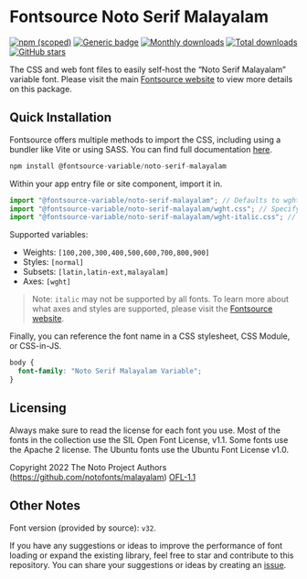 # Fontsource Noto Serif Malayalam

[![npm (scoped)](https://img.shields.io/npm/v/@fontsource-variable/noto-serif-malayalam?color=brightgreen)](https://www.npmjs.com/package/@fontsource-variable/noto-serif-malayalam) [![Generic badge](https://img.shields.io/badge/fontsource-passing-brightgreen)](https://github.com/fontsource/fontsource) [![Monthly downloads](https://badgen.net/npm/dm/@fontsource-variable/noto-serif-malayalam)](https://github.com/fontsource/fontsource) [![Total downloads](https://badgen.net/npm/dt/@fontsource-variable/noto-serif-malayalam)](https://github.com/fontsource/fontsource) [![GitHub stars](https://img.shields.io/github/stars/fontsource/fontsource.svg?style=social&label=Star)](https://github.com/fontsource/fontsource/stargazers)

The CSS and web font files to easily self-host the “Noto Serif Malayalam” variable font. Please visit the main [Fontsource website](https://fontsource.org/fonts/noto-serif-malayalam) to view more details on this package.

## Quick Installation

Fontsource offers multiple methods to import the CSS, including using a bundler like Vite or using SASS. You can find full documentation [here](https://fontsource.org/docs/getting-started/introduction).

```javascript
npm install @fontsource-variable/noto-serif-malayalam
```

Within your app entry file or site component, import it in.

```javascript
import "@fontsource-variable/noto-serif-malayalam"; // Defaults to wght axis
import "@fontsource-variable/noto-serif-malayalam/wght.css"; // Specify axis
import "@fontsource-variable/noto-serif-malayalam/wght-italic.css"; // Specify axis and style
```

Supported variables:
- Weights: `[100,200,300,400,500,600,700,800,900]`
- Styles: `[normal]`
- Subsets: `[latin,latin-ext,malayalam]`
- Axes: `[wght]`

> Note: `italic` may not be supported by all fonts. To learn more about what axes and styles are supported, please visit the [Fontsource website](https://fontsource.org/fonts/noto-serif-malayalam).

Finally, you can reference the font name in a CSS stylesheet, CSS Module, or CSS-in-JS.

```css
body {
  font-family: "Noto Serif Malayalam Variable";
}
```

## Licensing
Always make sure to read the license for each font you use. Most of the fonts in the collection use the SIL Open Font License, v1.1. Some fonts use the Apache 2 license. The Ubuntu fonts use the Ubuntu Font License v1.0.

Copyright 2022 The Noto Project Authors (https://github.com/notofonts/malayalam)
[OFL-1.1](https://openfontlicense.org)

## Other Notes
Font version (provided by source): `v32`.

If you have any suggestions or ideas to improve the performance of font loading or expand the existing library, feel free to star and contribute to this repository. You can share your suggestions or ideas by creating an [issue](https://github.com/fontsource/fontsource/issues).